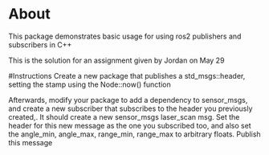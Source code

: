 # About
This package demonstrates basic usage for using ros2 publishers
and subscribers in C++

This is the solution for an assignment given by Jordan on May 29

#Instructions
Create a new package that publishes a std_msgs::header, setting the stamp using the Node::now() function

Afterwards, modify your package to add a dependency to sensor_msgs, and create a new subscriber that
subscribes to the header you previously created,. It should create a new sensor_msgs laser_scan msg. 
Set the header for this new message as the one you subscribed too, and also set the angle_min, angle_max,
range_min, range_max to arbitrary floats. Publish this message
